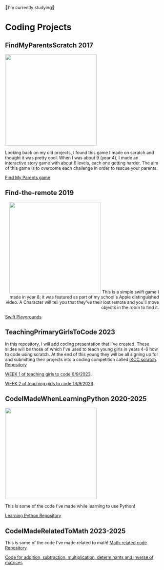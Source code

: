 
🌷I'm currently studying🌷
# Coding Projects

## FindMyParentsScratch 2017
<img src="https://i.imgur.com/UH1PqtM.png" width="300"/>

Looking back on my old projects, I found this game I made on scratch and thought it was pretty cool. When I was about 9 (year 4), I made an interactive story game with about 6 levels, each one getting harder. The aim of this game is to overcome each challenge in order to rescue your parents.
 
<a href="https://scratch.mit.edu/projects/158227485/">Find My Parents game</a>

## Find-the-remote 2019
<p align = "right">
 <img src="https://i.imgur.com/MHbJmtH.png" width="300"/>
This is a simple swift game I made in year 8; it was featured as part of my school's Apple distinguished video.
A Character will tell you that they've their lost remote and you'll move objects in the room to find it.



[Swift Playgrounds](https://github.com/carmiabela/Find-the-remote/blob/main/Find%20the%20Remote.playgroundbook.zip?raw=true)

## TeachingPrimaryGirlsToCode 2023
In this repository, I will add coding presentation that I've created. These slides will be those of which I've used to teach young girls in years 4-6 how to code using scratch. At the end of this young they will be all signing up for and submitting their projects into a coding competition called [IKCC scratch](https://www.ikcc.info/).
[Repository](https://github.com/carmiabela/TeachingPrimaryGirlsToCode)

[WEEK 1 of teaching girls to code 6/9/2023](https://docs.google.com/presentation/d/1Uuwoo1B6EJPVOJAs3OuzRrvP7Rn9l5ShgXm3HjpKgM8/edit).

[WEEK 2 of teaching girls to code 13/9/2023](https://docs.google.com/presentation/d/14DGuj4aoxuhAj0Dg9x3ouGnAf1e8B5asmwVqLjRByjE/edit).


## CodeIMadeWhenLearningPython 2020-2025

<img src="https://i.imgur.com/05vJGK3.png" width="300"/>

This is some of the code I've made while learning to use Python!
 
<a href="https://github.com/carmiabela/LearningPython">Learning Python Repository</a>

## CodeIMadeRelatedToMath 2023-2025

This is some of the code I've made related to math! [Math-related code Repository](https://github.com/carmiabela/Math-Projects).

<a href="https://replit.com/join/tlgsuutorb-carmellaabela1">Code for addition, subtraction, multiplication, determinants and inverse of matrices</a>

